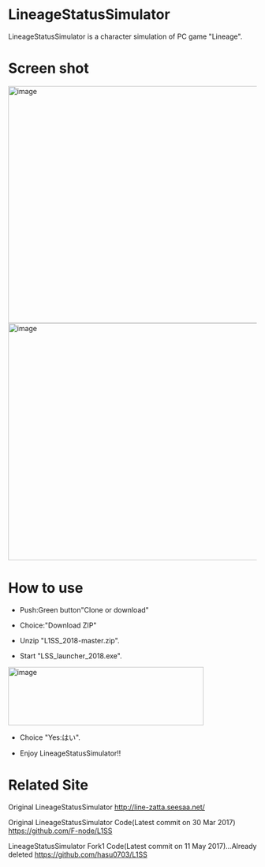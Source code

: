# LineageStatusSimulator

LineageStatusSimulator is a character simulation of PC game "Lineage".

# Screen shot
<img src="https://raw.githubusercontent.com/TrickMasterJP/L1SS_2018/master/LSS_ScreenShot/LSS_SS_1_7.bmp" alt="image" width="640" height="480">

<img src="https://raw.githubusercontent.com/TrickMasterJP/L1SS_2018/master/LSS_ScreenShot/LSS_SS_3_7.bmp" alt="image" width="640" height="480">

# How to use
- Push:Green button"Clone or download"

- Choice:"Download ZIP"

- Unzip "L1SS_2018-master.zip".

- Start "LSS_launcher_2018.exe".
<img src="https://raw.githubusercontent.com/TrickMasterJP/L1SS_2018/master/LSS_ScreenShot/LSS_launcher_SS_1_1.bmp" alt="image" width="396" height="118">

- Choice "Yes:はい".

- Enjoy LineageStatusSimulator!!

# Related Site
Original LineageStatusSimulator
http://line-zatta.seesaa.net/

Original LineageStatusSimulator Code(Latest commit on 30 Mar 2017)
https://github.com/F-node/L1SS

LineageStatusSimulator Fork1 Code(Latest commit on 11 May 2017)...Already deleted
https://github.com/hasu0703/L1SS
